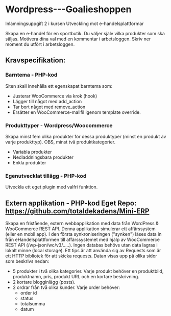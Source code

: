 # Wordpress---Goalieshoppen
Inlämningsuppgift 2  i  kursen Utveckling mot e-handelsplattformar

Skapa en e-handel för en sportbutik. Du väljer själv vilka produkter som ska  säljas. Motivera dina val med en kommentar i arbetsloggen. Skriv ner moment du utfört i arbetsloggen.

## Kravspecifikation:

### Barntema - PHP-kod
Siten skall innehålla ett egenskapat barntema som:  
* Justerar WooCommerce via krok (hook) 
* Lägger till något med add_action
* Tar bort något med remove_action  
* Ersätter en WooCommerce-mallfil igenom template override.
 
### Produkttyper - Wordpress/Woocommerce
Skapa minst fem olika produkter för dessa produktyper (minst en produkt av varje produkttyp). OBS, minst två produktkategorier.
* Variabla produkter  
* Nedladdningsbara produkter  
* Enkla produkter
 
### Egenutvecklat tillägg - PHP-kod
Utveckla ett eget plugin med valfri funktion.
 
## Extern applikation - PHP-kod         Eget Repo:  https://github.com/totaldekadens/Mini-ERP
Skapa en fristående, extern webbapplikation med data från WordPress & WooCommerce REST API.
Denna applikation simulerar ett affärssystem (eller en mobil app).
I den första synkroniseringen ("synken") läses data in från eHandelsplattformen till affärssystemet med hjälp av WooCommerce REST API (/wp-json/wc/v3/.....). Ingen databas behövs utan data lagras i lokalt minne (local storage). Ett tips är att använda sig av Requests som är ett HTTP bibliotek för att skicka requests.
Datan visas upp på olika sidor som beskrivs nedan:
 
* 5 produkter i två olika kategorier. 
Varje produkt behöver en produktbild, produktnamn, pris, produkt URL och en kortare beskrivning.
* 2 kortare blogginlägg (posts).
* 2 ordrar från två olika kunder. Varje order behöver:
  - order id
  - status
  - totalsumma
  - datum
